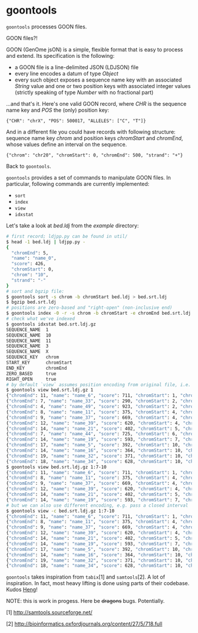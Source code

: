goontools
=========

`goontools` processes GOON files.

GOON files?!

GOON (GenOme jsON) is a simple, flexible format that is easy to process and extend.
Its specification is the following:

* a GOON file is a line-delimited JSON (LDJSON) file
* every line encodes a datum of type *Object*
* every such object exposes a sequence name key with an associated *String* value
  and one or two position keys with associated integer values
  (strictly speaking of type *Number* with no fractional part)

...and that's it. Here's one valid GOON record, where *CHR* is the
sequence name key and *POS* the (only) position key:

~~~
{"CHR": "chrX", "POS": 500017, "ALLELES": ["C", "T"]}
~~~

And in a different file you could have records with following
structure: sequence name key *chrom*  and position keys
*chromStart* and *chromEnd*, whose values define an interval on the sequence.

~~~
{"chrom": "chr20", "chromStart": 0, "chromEnd": 500, "strand": "+"}
~~~

Back to `goontools`.

`goontools` provides a set of commands to manipulate GOON files.
In particular, following commands are currently implemented:

* `sort`
* `index`
* `view`
* `idxstat`

Let's take a look at *bed.ldj* from the *example* directory:

~~~bash
# first record; ldjpp.py can be found in util/
$ head -1 bed.ldj | ldjpp.py -
{
  "chromEnd": 5,
  "name": "name_0",
  "score": 426,
  "chromStart": 0,
  "chrom": "10",
  "strand": "-"
}
# sort and bgzip file:
$ goontools sort -s chrom -b chromStart bed.ldj > bed.srt.ldj
$ bgzip bed.srt.ldj
# positions are zero-based and "right-open" (non-inclusive end)
$ goontools index -0 -r -s chrom -b chromStart -e chromEnd bed.srt.ldj.gz
# check what we've indexed
$ goontools idxstat bed.srt.ldj.gz
SEQUENCE_NAME  1
SEQUENCE_NAME  10
SEQUENCE_NAME  11
SEQUENCE_NAME  3
SEQUENCE_NAME  X
SEQUENCE_KEY   chrom
START_KEY      chromStart
END_KEY        chromEnd
ZERO_BASED     true
RIGHT_OPEN     true
# by default `view` assumes position encoding from original file, i.e. 0-based, half-open here
$ goontools view bed.srt.ldj.gz 1
{"chromEnd": 11, "name": "name_6", "score": 711, "chromStart": 1, "chrom": "1", "strand": "+"}
{"chromEnd": 7, "name": "name_33", "score": 290, "chromStart": 2, "chrom": "1", "strand": "+"}
{"chromEnd": 4, "name": "name_49", "score": 923, "chromStart": 2, "chrom": "1", "strand": "-"}
{"chromEnd": 8, "name": "name_11", "score": 375, "chromStart": 4, "chrom": "1", "strand": "-"}
{"chromEnd": 9, "name": "name_37", "score": 669, "chromStart": 4, "chrom": "1", "strand": "-"}
{"chromEnd": 12, "name": "name_39", "score": 620, "chromStart": 4, "chrom": "1", "strand": "-"}
{"chromEnd": 14, "name": "name_21", "score": 402, "chromStart": 5, "chrom": "1", "strand": "-"}
{"chromEnd": 7, "name": "name_44", "score": 725, "chromStart": 6, "chrom": "1", "strand": "-"}
{"chromEnd": 14, "name": "name_19", "score": 593, "chromStart": 7, "chrom": "1", "strand": "-"}
{"chromEnd": 17, "name": "name_5", "score": 392, "chromStart": 10, "chrom": "1", "strand": "-"}
{"chromEnd": 14, "name": "name_16", "score": 364, "chromStart": 10, "chrom": "1", "strand": "+"}
{"chromEnd": 19, "name": "name_32", "score": 371, "chromStart": 10, "chrom": "1", "strand": "-"}
{"chromEnd": 18, "name": "name_34", "score": 628, "chromStart": 10, "chrom": "1", "strand": "-"}
$ goontools view bed.srt.ldj.gz 1:7-10
{"chromEnd": 11, "name": "name_6", "score": 711, "chromStart": 1, "chrom": "1", "strand": "+"}
{"chromEnd": 8, "name": "name_11", "score": 375, "chromStart": 4, "chrom": "1", "strand": "-"}
{"chromEnd": 9, "name": "name_37", "score": 669, "chromStart": 4, "chrom": "1", "strand": "-"}
{"chromEnd": 12, "name": "name_39", "score": 620, "chromStart": 4, "chrom": "1", "strand": "-"}
{"chromEnd": 14, "name": "name_21", "score": 402, "chromStart": 5, "chrom": "1", "strand": "-"}
{"chromEnd": 14, "name": "name_19", "score": 593, "chromStart": 7, "chrom": "1", "strand": "-"}
# but we can also use different encoding, e.g. pass a closed interval
$ goontools view -c bed.srt.ldj.gz 1:7-10
{"chromEnd": 11, "name": "name_6", "score": 711, "chromStart": 1, "chrom": "1", "strand": "+"}
{"chromEnd": 8, "name": "name_11", "score": 375, "chromStart": 4, "chrom": "1", "strand": "-"}
{"chromEnd": 9, "name": "name_37", "score": 669, "chromStart": 4, "chrom": "1", "strand": "-"}
{"chromEnd": 12, "name": "name_39", "score": 620, "chromStart": 4, "chrom": "1", "strand": "-"}
{"chromEnd": 14, "name": "name_21", "score": 402, "chromStart": 5, "chrom": "1", "strand": "-"}
{"chromEnd": 14, "name": "name_19", "score": 593, "chromStart": 7, "chrom": "1", "strand": "-"}
{"chromEnd": 17, "name": "name_5", "score": 392, "chromStart": 10, "chrom": "1", "strand": "-"}
{"chromEnd": 14, "name": "name_16", "score": 364, "chromStart": 10, "chrom": "1", "strand": "+"}
{"chromEnd": 19, "name": "name_32", "score": 371, "chromStart": 10, "chrom": "1", "strand": "-"}
{"chromEnd": 18, "name": "name_34", "score": 628, "chromStart": 10, "chrom": "1", "strand": "-"}
~~~

`goontools` takes inspiration from `tabix`[1] and `samtools`[2].
A lot of inspiration. In fact, most heavy lifting is
done using parts of their codebase.
Kudos [Heng](http://en.wikipedia.org/wiki/Heng_Li)!

NOTE: this is work in progess. Here be <del>dragons</del> bugs. Potentially.

[1] http://samtools.sourceforge.net/

[2] http://bioinformatics.oxfordjournals.org/content/27/5/718.full
